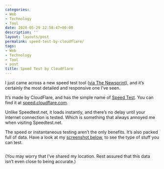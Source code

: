 ```yaml
---
categories:
- Web
- Technology
- Tool
date: 2020-05-29 22:58:47+00:00
description: ''
layout: layouts/post
permalink: speed-test-by-cloudflare/
tags:
- Web
- Technology
- Tool
- post
title: Speed Test by CloudFlare
---
```


<p>I just came across a new speed test tool (<a href="https://thenewsprint.co/links/2020/05/26/cloudflare-s-new-internet-speed-test-tool/">via The Newsprint</a>), and it&#8217;s certainly the most detailed and responsive one I&#8217;ve seen.</p>
<p>It&#8217;s made by CloudFlare, and has the simple name of  <a href="speed.cloudflare.com">Speed Test</a>. You can find it at <a href="speed.cloudflare.com">speed.cloudflare.com</a>.</p>
<p>Unlike Speedtest.net, it loads instantly, and there&#8217;s no delay until your internet connection is tested. Which is something that always annoyed me when visiting Speedtest.net.</p>
<p>The speed or instantaneous testing aren&#8217;t the only benefits. It&#8217;s also packed full of data. Have a look at my <a href="https://cdn.chrishannah.me/images/2020/05/Screenshot-2020-05-29-at-22.44.42.png">screenshot below</a>, to see the type of stuff you can test.</p>
<p><img src="https://cdn.chrishannah.me/images/2020/05/Screenshot-2020-05-29-at-22.44.42.png" alt="" /></p>
<p>(You may worry that I&#8217;ve shared my location. Rest assured that this data isn&#8217;t even close to being accurate.)</p>